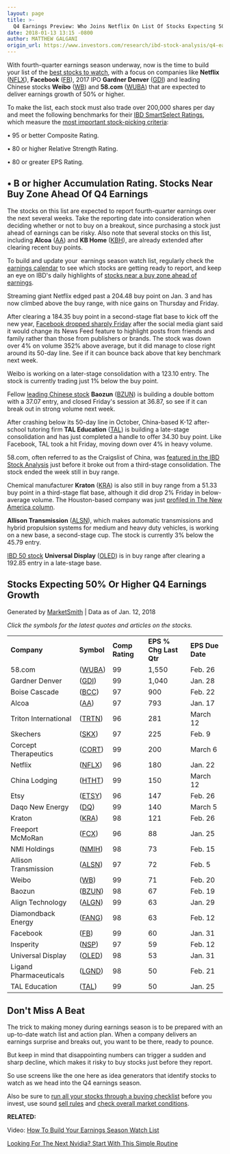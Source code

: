 ```yaml
---
layout: page
title: >-
  Q4 Earnings Preview: Who Joins Netflix On List Of Stocks Expecting 50%-Plus Growth?
date: 2018-01-13 13:15 -0800
author: MATTHEW GALGANI
origin_url: https://www.investors.com/research/ibd-stock-analysis/q4-earnings-preview-which-stocks-expect-50-or-greater-growth/
---
```





With fourth-quarter earnings season underway, now is the time to build your list of the [best stocks to watch](https://www.investors.com/research/how-to-invest-in-the-stock-market-start-with-a-simple-routine/), with a focus on companies like **Netflix** ([NFLX](https://research.investors.com/quote.aspx?symbol=NFLX)), **Facebook** ([FB](https://research.investors.com/quote.aspx?symbol=FB)), 2017 IPO **Gardner Denver** ([GDI](https://research.investors.com/quote.aspx?symbol=GDI)) and leading Chinese stocks **Weibo** ([WB](https://research.investors.com/quote.aspx?symbol=WB)) and **58.com** ([WUBA](https://research.investors.com/quote.aspx?symbol=WUBA)) that are expected to deliver earnings growth of 50% or higher.









 
 
 To make the list, each stock must also trade over 200,000 shares per day and meet the following benchmarks for their [IBD SmartSelect Ratings](https://www.investors.com/ibd-university/find-evaluate-stocks/exclusive-ratings/), which measure the [most important stock-picking criteria](https://www.investors.com/ibd-university/can-slim/):  

• 95 or better Composite Rating.  

• 80 or higher Relative Strength Rating.  

• 80 or greater EPS Rating.  

• B or higher Accumulation Rating.
Stocks Near Buy Zone Ahead Of Q4 Earnings
-----------------------------------------


The stocks on this list are expected to report fourth-quarter earnings over the next several weeks. Take the reporting date into consideration when deciding whether or not to buy on a breakout, since purchasing a stock just ahead of earnings can be risky. Also note that several stocks on this list, including **Alcoa** ([AA](https://research.investors.com/quote.aspx?symbol=AA)) and **KB Home** ([KBH](https://research.investors.com/quote.aspx?symbol=KBH)), are already extended after clearing recent buy points.


To build and update your  earnings season watch list, regularly check the [earnings calendar](https://www.investors.com/research/earnings-calendar-analyst-estimates-stocks-to-watch/) to see which stocks are getting ready to report, and keep an eye on IBD's daily highlights of [stocks near a buy zone ahead of earnings](https://www.investors.com/tag/Stocks-Near-Buy-Zone-Ahead-Of-Earnings/).


Streaming giant Netflix edged past a 204.48 buy point on Jan. 3 and has now climbed above the buy range, with nice gains on Thursday and Friday.


After clearing a 184.35 buy point in a second-stage flat base to kick off the new year, [Facebook dropped sharply Friday](https://www.investors.com/news/technology/facebook-stock-set-to-undercut-buy-point-on-meaningful-news-feed-changes/) after the social media giant said it would change its News Feed feature to highlight posts from friends and family rather than those from publishers or brands. The stock was down over 4% on volume 352% above average, but it did manage to close right around its 50-day line. See if it can bounce back above that key benchmark next week.



Weibo is working on a later-stage consolidation with a 123.10 entry. The stock is currently trading just 1% below the buy point.


Fellow [leading Chinese stock](https://www.investors.com/news/best-chinese-stocks-to-buy-and-watch/) **Baozun** ([BZUN](https://research.investors.com/quote.aspx?symbol=BZUN)) is building a double bottom with a 37.07 entry, and closed Friday's session at 36.87, so see if it can break out in strong volume next week.


After crashing below its 50-day line in October, China-based K-12 after-school tutoring firm **TAL Education** ([TAL](https://research.investors.com/quote.aspx?symbol=TAL)) is building a late-stage consolidation and has just completed a handle to offer 34.30 buy point. Like Facebook, TAL took a hit Friday, moving down over 4% in heavy volume.


58.com, often referred to as the Craigslist of China, was [featured in the IBD Stock Analysis](https://www.investors.com/research/ibd-stock-analysis/alibaba-sets-up-as-58com-craigslist-of-china-posts-2550-growth/) just before it broke out from a third-stage consolidation. The stock ended the week still in buy range.


Chemical manufacturer **Kraton** ([KRA](https://research.investors.com/quote.aspx?symbol=KRA)) is also still in buy range from a 51.33 buy point in a third-stage flat base, although it did drop 2% Friday in below-average volume. The Houston-based company was just [profiled in The New America column](https://www.investors.com/research/the-new-america/merger-helps-this-chemical-maker-discover-the-right-formula/).


**Allison Transmission** ([ALSN](https://research.investors.com/quote.aspx?symbol=ALSN)), which makes automatic transmissions and hybrid propulsion systems for medium and heavy duty vehicles, is working on a new base, a second-stage cup. The stock is currently 3% below the 45.79 entry.


[IBD 50 stock](https://research.investors.com/stock-lists/ibd-50/) **Universal Display** ([OLED](https://research.investors.com/quote.aspx?symbol=OLED)) is in buy range after clearing a 192.85 entry in a late-stage base.


Stocks Expecting 50% Or Higher Q4 Earnings Growth
-------------------------------------------------


Generated by [MarketSmith](http://shop.investors.com/offer/splashresponsive.aspx?id=MarketSmith_FreeAccess) | Data as of Jan. 12, 2018


*Click the symbols for the latest quotes and articles on the stocks.*





|  |  |  |  |  |
| --- | --- | --- | --- | --- |
| **Company** | **Symbol** | **Comp Rating** | **EPS % Chg Last Qtr** | **EPS Due Date** |
| 58.com |  ([WUBA](https://research.investors.com/quote.aspx?symbol=WUBA)) | 99 | 1,550 | Feb. 26 |
| Gardner Denver |  ([GDI](https://research.investors.com/quote.aspx?symbol=GDI)) | 99 | 1,040 | Jan. 28 |
| Boise Cascade |  ([BCC](https://research.investors.com/quote.aspx?symbol=BCC)) | 97 | 900 | Feb. 22 |
| Alcoa |  ([AA](https://research.investors.com/quote.aspx?symbol=AA)) | 97 | 793 | Jan. 17 |
| Triton International |  ([TRTN](https://research.investors.com/quote.aspx?symbol=TRTN)) | 96 | 281 | March 12 |
| Skechers |  ([SKX](https://research.investors.com/quote.aspx?symbol=SKX)) | 97 | 225 | Feb. 9 |
| Corcept Therapeutics |  ([CORT](https://research.investors.com/quote.aspx?symbol=CORT)) | 99 | 200 | March 6 |
| Netflix |  ([NFLX](https://research.investors.com/quote.aspx?symbol=NFLX)) | 96 | 180 | Jan. 22 |
| China Lodging |  ([HTHT](https://research.investors.com/quote.aspx?symbol=HTHT)) | 99 | 150 | March 12 |
| Etsy |  ([ETSY](https://research.investors.com/quote.aspx?symbol=ETSY)) | 96 | 147 | Feb. 26 |
| Daqo New Energy |  ([DQ](https://research.investors.com/quote.aspx?symbol=DQ)) | 99 | 140 | March 5 |
| Kraton |  ([KRA](https://research.investors.com/quote.aspx?symbol=KRA)) | 98 | 121 | Feb. 26 |
| Freeport McMoRan |  ([FCX](https://research.investors.com/quote.aspx?symbol=FCX)) | 96 | 88 | Jan. 25 |
| NMI Holdings |  ([NMIH](https://research.investors.com/quote.aspx?symbol=NMIH)) | 98 | 73 | Feb. 15 |
| Allison Transmission |  ([ALSN](https://research.investors.com/quote.aspx?symbol=ALSN)) | 97 | 72 | Feb. 5 |
| Weibo |  ([WB](https://research.investors.com/quote.aspx?symbol=WB)) | 99 | 71 | Feb. 20 |
| Baozun |  ([BZUN](https://research.investors.com/quote.aspx?symbol=BZUN)) | 98 | 67 | Feb. 19 |
| Align Technology |  ([ALGN](https://research.investors.com/quote.aspx?symbol=ALGN)) | 99 | 63 | Jan. 29 |
| Diamondback Energy |  ([FANG](https://research.investors.com/quote.aspx?symbol=FANG)) | 98 | 63 | Feb. 12 |
| Facebook |  ([FB](https://research.investors.com/quote.aspx?symbol=FB)) | 99 | 60 | Jan. 31 |
| Insperity |  ([NSP](https://research.investors.com/quote.aspx?symbol=NSP)) | 97 | 59 | Feb. 12 |
| Universal Display |  ([OLED](https://research.investors.com/quote.aspx?symbol=OLED)) | 98 | 53 | Jan. 31 |
| Ligand Pharmaceuticals |  ([LGND](https://research.investors.com/quote.aspx?symbol=LGND)) | 98 | 50 | Feb. 21 |
| TAL Education |  ([TAL](https://research.investors.com/quote.aspx?symbol=TAL)) | 99 | 50 | Jan. 25 |



Don't Miss A Beat
-----------------


The trick to making money during earnings season is to be prepared with an up-to-date watch list and action plan. When a company delivers an earnings surprise and breaks out, you want to be there, ready to pounce.


But keep in mind that disappointing numbers can trigger a sudden and sharp decline, which makes it risky to buy stocks just before they report.


So use screens like the one here as idea generators that identify stocks to watch as we head into the Q4 earnings season.


Also be sure to [run all your stocks through a buying checklist](https://www.investors.com/wp-content/uploads/2017/08/IBD_BuyingChecklist.pdf) before you invest, use sound [sell rules](http://education.investors.com/courselandingpage.aspx?id=735788) and [check overall market conditions](https://www.investors.com/videos/is-it-time-to-get-into-or-out-of-the-stock-market/).


**RELATED:**


Video: [How To Build Your Earnings Season Watch List](https://www.investors.com/ibd-videos/?cvid=2360792)


[Looking For The Next Nvidia? Start With This Simple Routine](https://www.investors.com/research/how-to-invest-in-the-stock-market-start-with-a-simple-routine/)




